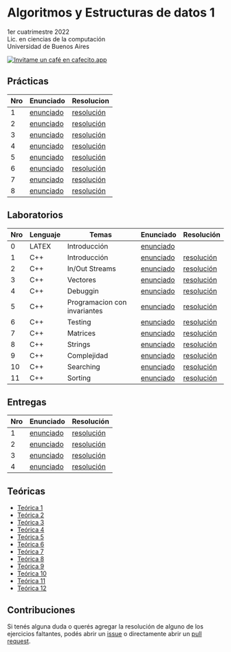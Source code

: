 # Algoritmos y Estructuras de datos 1

1er cuatrimestre 2022 \
Lic. en ciencias de la computación \
Universidad de Buenos Aires

[![Invitame un café en cafecito.app](https://cdn.cafecito.app/imgs/buttons/button_3.svg)](https://cafecito.app/yagopajarino)

## Prácticas

| Nro | Enunciado                                                                                                        | Resolucion                                                                                                        |
| --- | ---------------------------------------------------------------------------------------------------------------- | ----------------------------------------------------------------------------------------------------------------- |
| 1   | [enunciado](https://github.com/yagopajarino/uba-AyEd1/blob/main/Pr%C3%A1cticas/Enunciados/Pr%C3%A1ctica%201.pdf) | [resolución](https://github.com/yagopajarino/uba-AyEd1/blob/main/Pr%C3%A1cticas/Soluciones/Pr%C3%A1ctica%201.pdf) |
| 2   | [enunciado](https://github.com/yagopajarino/uba-AyEd1/blob/main/Pr%C3%A1cticas/Enunciados/Pr%C3%A1ctica%202.pdf) | [resolución](https://github.com/yagopajarino/uba-AyEd1/blob/main/Pr%C3%A1cticas/Soluciones/Pr%C3%A1ctica%202.pdf) |
| 3   | [enunciado](https://github.com/yagopajarino/uba-AyEd1/blob/main/Pr%C3%A1cticas/Enunciados/Pr%C3%A1ctica%203.pdf) | [resolución](https://github.com/yagopajarino/uba-AyEd1/blob/main/Pr%C3%A1cticas/Soluciones/Pr%C3%A1ctica%203.pdf) |
| 4   | [enunciado](https://github.com/yagopajarino/uba-AyEd1/blob/main/Pr%C3%A1cticas/Enunciados/Pr%C3%A1ctica%204.pdf) | [resolución](https://github.com/yagopajarino/uba-AyEd1/blob/main/Pr%C3%A1cticas/Soluciones/Pr%C3%A1ctica%204.pdf) |
| 5   | [enunciado](https://github.com/yagopajarino/uba-AyEd1/blob/main/Pr%C3%A1cticas/Enunciados/Pr%C3%A1ctica%205.pdf) | [resolución](https://github.com/yagopajarino/uba-AyEd1/blob/main/Pr%C3%A1cticas/Soluciones/Pr%C3%A1ctica%205.pdf) |
| 6   | [enunciado](https://github.com/yagopajarino/uba-AyEd1/blob/main/Pr%C3%A1cticas/Enunciados/Pr%C3%A1ctica%206.pdf) | [resolución](https://github.com/yagopajarino/uba-AyEd1/blob/main/Pr%C3%A1cticas/Soluciones/Pr%C3%A1ctica%206.pdf) |
| 7   | [enunciado](https://github.com/yagopajarino/uba-AyEd1/blob/main/Pr%C3%A1cticas/Enunciados/Pr%C3%A1ctica%207.pdf) | [resolución](https://github.com/yagopajarino/uba-AyEd1/blob/main/Pr%C3%A1cticas/Soluciones/Pr%C3%A1ctica%207.md)  |
| 8   | [enunciado](https://github.com/yagopajarino/uba-AyEd1/blob/main/Pr%C3%A1cticas/Enunciados/Pr%C3%A1ctica%208.pdf) | [resolución](https://github.com/yagopajarino/uba-AyEd1/blob/main/Pr%C3%A1cticas/Soluciones/Pr%C3%A1ctica%208.md)  |

## Laboratorios

| Nro | Lenguaje | Temas                        | Enunciado                                                                                                             | Resolución                                                                                                  |
| --- | -------- | ---------------------------- | --------------------------------------------------------------------------------------------------------------------- | ----------------------------------------------------------------------------------------------------------- |
| 0   | LATEX    | Introducción                 | [enunciado](https://github.com/yagopajarino/uba-AyEd1/blob/main/Labos/Pr%C3%A1cticas/Enunciados/enunciado_labo00.pdf) |                                                                                                             |
| 1   | C++      | Introducción                 | [enunciado](https://github.com/yagopajarino/uba-AyEd1/blob/main/Labos/Pr%C3%A1cticas/Enunciados/enunciado_labo01.pdf) | [resolución](https://github.com/yagopajarino/uba-AyEd1/tree/main/Labos/Pr%C3%A1cticas/Soluciones/Labo%201)  |
| 2   | C++      | In/Out Streams               | [enunciado](https://github.com/yagopajarino/uba-AyEd1/blob/main/Labos/Pr%C3%A1cticas/Enunciados/enunciado_labo02.pdf) | [resolución](https://github.com/yagopajarino/uba-AyEd1/tree/main/Labos/Pr%C3%A1cticas/Soluciones/Labo%202)  |
| 3   | C++      | Vectores                     | [enunciado](https://github.com/yagopajarino/uba-AyEd1/blob/main/Labos/Pr%C3%A1cticas/Enunciados/enunciado_labo03.pdf) | [resolución](https://github.com/yagopajarino/uba-AyEd1/tree/main/Labos/Pr%C3%A1cticas/Soluciones/Labo%203)  |
| 4   | C++      | Debuggin                     | [enunciado](https://github.com/yagopajarino/uba-AyEd1/blob/main/Labos/Pr%C3%A1cticas/Enunciados/enunciado_labo04.pdf) | [resolución](https://github.com/yagopajarino/uba-AyEd1/tree/main/Labos/Pr%C3%A1cticas/Soluciones/Labo%204)  |
| 5   | C++      | Programacion con invariantes | [enunciado](https://github.com/yagopajarino/uba-AyEd1/blob/main/Labos/Pr%C3%A1cticas/Enunciados/enunciado_labo05.pdf) | [resolución](https://github.com/yagopajarino/uba-AyEd1/tree/main/Labos/Pr%C3%A1cticas/Soluciones/Labo%205)  |
| 6   | C++      | Testing                      | [enunciado](https://github.com/yagopajarino/uba-AyEd1/blob/main/Labos/Pr%C3%A1cticas/Enunciados/enunciado_labo06.pdf) | [resolución](https://github.com/yagopajarino/uba-AyEd1/tree/main/Labos/Pr%C3%A1cticas/Soluciones/Labo%206)  |
| 7   | C++      | Matrices                     | [enunciado](https://github.com/yagopajarino/uba-AyEd1/blob/main/Labos/Pr%C3%A1cticas/Enunciados/enunciado_labo07.pdf) | [resolución](https://github.com/yagopajarino/uba-AyEd1/tree/main/Labos/Pr%C3%A1cticas/Soluciones/Labo%207)  |
| 8   | C++      | Strings                      | [enunciado](https://github.com/yagopajarino/uba-AyEd1/blob/main/Labos/Pr%C3%A1cticas/Enunciados/enunciado_labo08.pdf) | [resolución](https://github.com/yagopajarino/uba-AyEd1/tree/main/Labos/Pr%C3%A1cticas/Soluciones/Labo%208)  |
| 9   | C++      | Complejidad                  | [enunciado](https://github.com/yagopajarino/uba-AyEd1/blob/main/Labos/Pr%C3%A1cticas/Enunciados/enunciado_labo09.pdf) | [resolución](https://github.com/yagopajarino/uba-AyEd1/tree/main/Labos/Pr%C3%A1cticas/Soluciones/Labo%209)  |
| 10  | C++      | Searching                    | [enunciado](https://github.com/yagopajarino/uba-AyEd1/blob/main/Labos/Pr%C3%A1cticas/Enunciados/enunciado_labo10.pdf) | [resolución](https://github.com/yagopajarino/uba-AyEd1/tree/main/Labos/Pr%C3%A1cticas/Soluciones/Labo%2010) |
| 11  | C++      | Sorting                      | [enunciado](https://github.com/yagopajarino/uba-AyEd1/blob/main/Labos/Pr%C3%A1cticas/Enunciados/enunciado_labo11.pdf) | [resolución](https://github.com/yagopajarino/uba-AyEd1/tree/main/Labos/Pr%C3%A1cticas/Soluciones/Labo%2011) |

## Entregas

| Nro | Enunciado                                                                                          | Resolución                                                                                            |
| --- | -------------------------------------------------------------------------------------------------- | ----------------------------------------------------------------------------------------------------- |
| 1   | [enunciado](https://github.com/yagopajarino/uba-AyEd1/tree/main/EntregasLabos/Entrega1/Enunciados) | [resolución](https://github.com/yagopajarino/uba-AyEd1/tree/main/EntregasLabos/Entrega1/Resoluciones) |
| 2   | [enunciado](https://github.com/yagopajarino/uba-AyEd1/tree/main/EntregasLabos/Entrega2/Enunciados) | [resolución](https://github.com/yagopajarino/uba-AyEd1/tree/main/EntregasLabos/Entrega2/Resoluciones) |
| 3   | [enunciado](https://github.com/yagopajarino/uba-AyEd1/tree/main/EntregasLabos/Entrega3/Enunciados) | [resolución](https://github.com/yagopajarino/uba-AyEd1/tree/main/EntregasLabos/Entrega3/Resoluciones) |
| 4   | [enunciado](https://github.com/yagopajarino/uba-AyEd1/tree/main/EntregasLabos/Entrega4/Enunciados) | [resolución](https://github.com/yagopajarino/uba-AyEd1/tree/main/EntregasLabos/Entrega4/Resoluciones) |

## Teóricas

- [Teórica 1](https://github.com/yagopajarino/uba-AyEd1/blob/main/Te%C3%B3ricas/Te%C3%B3rica%201.pdf)
- [Teórica 2](https://github.com/yagopajarino/uba-AyEd1/blob/main/Te%C3%B3ricas/Te%C3%B3rica%202.pdf)
- [Teórica 3](https://github.com/yagopajarino/uba-AyEd1/blob/main/Te%C3%B3ricas/Te%C3%B3rica%203.pdf)
- [Teórica 4](https://github.com/yagopajarino/uba-AyEd1/blob/main/Te%C3%B3ricas/Te%C3%B3rica%204.pdf)
- [Teórica 5](https://github.com/yagopajarino/uba-AyEd1/blob/main/Te%C3%B3ricas/Te%C3%B3rica%205.pdf)
- [Teórica 6](https://github.com/yagopajarino/uba-AyEd1/blob/main/Te%C3%B3ricas/Te%C3%B3rica%206.pdf)
- [Teórica 7](https://github.com/yagopajarino/uba-AyEd1/blob/main/Te%C3%B3ricas/Te%C3%B3rica%207.pdf)
- [Teórica 8](https://github.com/yagopajarino/uba-AyEd1/blob/main/Te%C3%B3ricas/Te%C3%B3rica%208.pdf)
- [Teórica 9](https://github.com/yagopajarino/uba-AyEd1/blob/main/Te%C3%B3ricas/Te%C3%B3rica%209.pdf)
- [Teórica 10](https://github.com/yagopajarino/uba-AyEd1/blob/main/Te%C3%B3ricas/Te%C3%B3rica%2010.pdf)
- [Teórica 11](https://github.com/yagopajarino/uba-AyEd1/blob/main/Te%C3%B3ricas/Te%C3%B3rica%2011.pdf)
- [Teórica 12](https://github.com/yagopajarino/uba-AyEd1/blob/main/Te%C3%B3ricas/Te%C3%B3rica%2012.pdf)

## Contribuciones

Si tenés alguna duda o querés agregar la resolución de alguno de los ejercicios faltantes, podés abrir un [issue](https://github.com/yagopajarino/uba-AyEd1/issues) o directamente abrir un [pull request](https://github.com/yagopajarino/uba-AyEd1/pulls).
